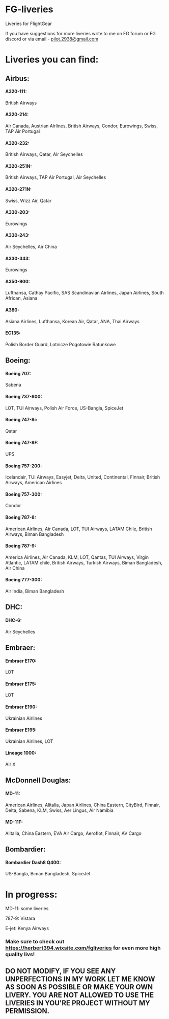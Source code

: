 # FG-liveries
Liveries for FlightGear

If you have suggestions for more liveries write to me on FG forum or FG discord or via email - pilot.2938@gmail.com

# Liveries you can find:

## Airbus:

#### A320-111:
British Airways

#### A320-214:
Air Canada, Austrian Airlines, British Airways, Condor, Eurowings, Swiss, TAP Air Portugal

#### A320-232:
British Airways, Qatar, Air Seychelles

#### A320-251N:
British Airways, TAP Air Portugal, Air Seychelles

#### A320-271N:
Swiss, Wizz Air, Qatar

#### A330-203:
Eurowings

#### A330-243:
Air Seychelles, Air China

#### A330-343:
Eurowings

#### A350-900:
Lufthansa, Cathay Pacific, SAS Scandinavian Airlines, Japan Airlines, South African, Asiana

#### A380:
Asiana Airlines, Lufthansa, Korean Air, Qatar, ANA, Thai Airways

#### EC135:

Polish Border Guard, Lotnicze Pogotowie Ratunkowe

## Boeing:

#### Boeing 707:
Sabena

#### Boeing 737-800:
LOT, TUI Airways, Polish Air Force, US-Bangla, SpiceJet

#### Boeing 747-8i:
Qatar

#### Boeing 747-8F: 
UPS

#### Boeing 757-200: 
Icelandair, TUI Airways, Easyjet, Delta, United, Continental, Finnair, British Airways, American Airlines

#### Boeing 757-300:
Condor

#### Boeing 787-8:
American Airlines, Air Canada, LOT, TUI Airways, LATAM Chile, British Airways, Biman Bangladesh

#### Boeing 787-9:
America Airlines, Air Canada, KLM, LOT, Qantas, TUI Airways, Virgin Atlantic, LATAM chile, British Airways, Turkish Airways, Biman Bangladesh, Air China

#### Boeing 777-300:
Air India, Biman Bangladesh

## DHC:

#### DHC-6:
Air Seychelles

## Embraer:

#### Embraer E170:
LOT

#### Embraer E175:
LOT

#### Embraer E190:
Ukrainian Airlines

#### Embraer E195:
Ukrainian Airlines, LOT 

#### Lineage 1000:
Air X

## McDonnell Douglas:

#### MD-11:
American Airlines, Alitalia, Japan Airlines, China Eastern, CityBird, Finnair, Delta, Sabena, KLM, Swiss, Aer Lingus, Air Namibia

#### MD-11F:
Alitalia, China Eastern, EVA Air Cargo, Aeroflot, Finnair, AV Cargo

## Bombardier:

#### Bombardier Dash8 Q400:
US-Bangla, Biman Bangladesh, SpiceJet

# In progress:

MD-11: some liveries

787-9: Vistara

E-jet: Kenya Airways

### Make sure to check out https://herbert394.wixsite.com/fgliveries for even more high quality livs!





## DO NOT MODIFY, IF YOU SEE ANY UNPERFECTIONS IN MY WORK LET ME KNOW AS SOON AS POSSIBLE OR MAKE YOUR OWN LIVERY. YOU ARE NOT ALLOWED TO USE THE LIVERIES IN YOU'RE PROJECT WITHOUT MY PERMISSION.

